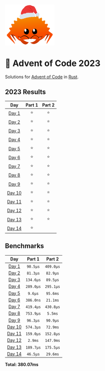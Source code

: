 <img src="./.assets/christmas_ferris.png" width="164">

# 🎄 Advent of Code 2023

Solutions for [Advent of Code](https://adventofcode.com/) in [Rust](https://www.rust-lang.org/).

<!--- advent_readme_stars table --->
## 2023 Results

| Day | Part 1 | Part 2 |
| :---: | :---: | :---: |
| [Day 1](https://adventofcode.com/2023/day/1) | ⭐ | ⭐ |
| [Day 2](https://adventofcode.com/2023/day/2) | ⭐ | ⭐ |
| [Day 3](https://adventofcode.com/2023/day/3) | ⭐ | ⭐ |
| [Day 4](https://adventofcode.com/2023/day/4) | ⭐ | ⭐ |
| [Day 5](https://adventofcode.com/2023/day/5) | ⭐ | ⭐ |
| [Day 6](https://adventofcode.com/2023/day/6) | ⭐ | ⭐ |
| [Day 7](https://adventofcode.com/2023/day/7) | ⭐ | ⭐ |
| [Day 8](https://adventofcode.com/2023/day/8) | ⭐ | ⭐ |
| [Day 9](https://adventofcode.com/2023/day/9) | ⭐ | ⭐ |
| [Day 10](https://adventofcode.com/2023/day/10) | ⭐ | ⭐ |
| [Day 11](https://adventofcode.com/2023/day/11) | ⭐ | ⭐ |
| [Day 12](https://adventofcode.com/2023/day/12) | ⭐ | ⭐ |
| [Day 13](https://adventofcode.com/2023/day/13) | ⭐ | ⭐ |
| [Day 14](https://adventofcode.com/2023/day/14) | ⭐ |   |
<!--- advent_readme_stars table --->

<!--- benchmarking table --->
## Benchmarks

| Day | Part 1 | Part 2 |
| :---: | :---: | :---:  |
| [Day 1](./src/bin/01.rs) | `90.5µs` | `409.0µs` |
| [Day 2](./src/bin/02.rs) | `81.3µs` | `82.9µs` |
| [Day 3](./src/bin/03.rs) | `134.6µs` | `89.5µs` |
| [Day 4](./src/bin/04.rs) | `289.0µs` | `295.1µs` |
| [Day 5](./src/bin/05.rs) | `9.6µs` | `95.6ms` |
| [Day 6](./src/bin/06.rs) | `386.0ns` | `21.1ms` |
| [Day 7](./src/bin/07.rs) | `419.4µs` | `430.8µs` |
| [Day 8](./src/bin/08.rs) | `753.9µs` | `5.5ms` |
| [Day 9](./src/bin/09.rs) | `96.3µs` | `90.9µs` |
| [Day 10](./src/bin/10.rs) | `574.3µs` | `72.9ms` |
| [Day 11](./src/bin/11.rs) | `159.0µs` | `152.8µs` |
| [Day 12](./src/bin/12.rs) | `2.9ms` | `147.9ms` |
| [Day 13](./src/bin/13.rs) | `189.7µs` | `175.5µs` |
| [Day 14](./src/bin/14.rs) | `46.5µs` | `29.6ms` |

**Total: 380.07ms**
<!--- benchmarking table --->

